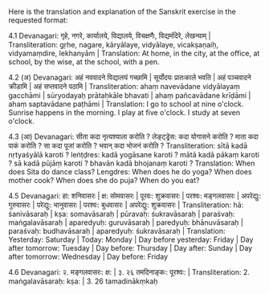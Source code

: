Here is the translation and explanation of the Sanskrit exercise in the requested format:

4.1
Devanagari: गृहे, नगरे, कार्यालये, विद्यालये, विचक्षणैः, विद्यमंदिरे, लेखन्याम् |
Transliteration: gṛhe, nagare, kāryālaye, vidyālaye, vicakṣaṇaiḥ, vidyamaṃdire, lekhanyām |
Translation: At home, in the city, at the office, at school, by the wise, at the school, with a pen.

4.2 (अ)
Devanagari: अहं नववादने विद्यालयं गच्छामि | सूर्योदयः प्रातःकाले भवति | अहं पञ्चवादने क्रीडामि | अहं सप्तवादने पठामि |
Transliteration: ahaṃ navevādane vidyālayaṃ gacchāmi | sūryodayaḥ prātaḥkāle bhavati | ahaṃ pañcavādane krīḍāmi | ahaṃ saptavādane paṭhāmi |
Translation: I go to school at nine o'clock. Sunrise happens in the morning. I play at five o'clock. I study at seven o'clock.

4.3 (आ)
Devanagari: सीता कदा नृत्यश्याला करोति ? लेङ्ट्ड्रेस: कदा योगासने करोति ? माता कदा पाकं करोति ? सा कदा पूजां करोति ? भवान् कदा भोजनं करोति ?
Transliteration: sītā kadā nṛtyaśyālā karoti ? leṅṭḍres: kadā yogāsane karoti ? mātā kadā pākaṃ karoti ? sā kadā pūjāṃ karoti ? bhavān kadā bhojanaṃ karoti ?
Translation: When does Sita do dance class? Lengdres: When does he do yoga? When does mother cook? When does she do puja? When do you eat?

4.5
Devanagari: हा: शनिवासरः | क्ष: सोमवासरः | पूरवः: शुक्रवासरः | परश्वः: मङ्गलवासरः | अपरेद्युः: गुरुवासरः | परेद्युः: भानुवासरः | परश्वः: बुधवासरः | अपरेद्युः: शुक्रवासरः |
Transliteration: hā: śanivāsaraḥ | kṣa: somavāsaraḥ | pūravaḥ: śukravāsaraḥ | paraśvaḥ: maṅgalavāsaraḥ | aparedyuḥ: guruvāsaraḥ | paredyuḥ: bhānuvāsaraḥ | paraśvaḥ: budhavāsaraḥ | aparedyuḥ: śukravāsaraḥ |
Translation: Yesterday: Saturday | Today: Monday | Day before yesterday: Friday | Day after tomorrow: Tuesday | Day before: Thursday | Day after: Sunday | Day after tomorrow: Wednesday | Day before: Friday

4.6
Devanagari: २. मङ्गलवासरः: क्ष: | ३. २६ तमदिनाङ्कः: पूरश्वः: |
Transliteration: 2. maṅgalavāsaraḥ: kṣa: | 3. 26 tamadinākṃkaḥ